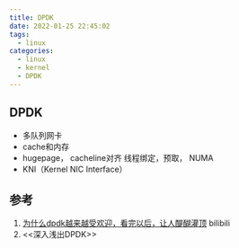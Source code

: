 ```yaml
---
title: DPDK
date: 2022-01-25 22:45:02
tags:
  - linux
categories:
  - linux 
  - kernel
  - DPDK
---
```


<p></p>
<!-- more -->


## DPDK
+ 多队列网卡
+ cache和内存
+ hugepage， cacheline对齐
  线程绑定，预取， NUMA
+ KNI（Kernel NIC Interface）  

## 参考
1. [为什么dpdk越来越受欢迎，看完以后，让人醍醐灌顶](https://www.bilibili.com/video/BV1cy4y117UG?spm_id_from=333.880.my_history.page.click&vd_source=f6e8c1128f9f264c5ab8d9411a644036)  bilibili
2. <<深入浅出DPDK>>